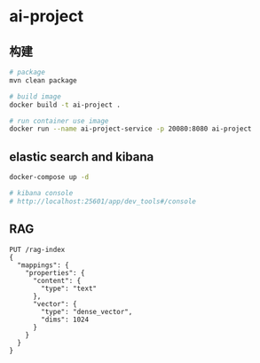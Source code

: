 # ai-project

## 构建

```bash
# package
mvn clean package

# build image
docker build -t ai-project .

# run container use image
docker run --name ai-project-service -p 20080:8080 ai-project 

```

## elastic search and kibana

```bash
docker-compose up -d

# kibana console
# http://localhost:25601/app/dev_tools#/console

```

## RAG

```
PUT /rag-index
{
  "mappings": {
    "properties": {
      "content": {
        "type": "text"
      },
      "vector": {
        "type": "dense_vector",
        "dims": 1024
      }
    }
  }
}
```